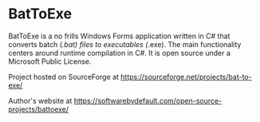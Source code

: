 # BatToExe

BatToExe is a no frills Windows Forms application written in C# that converts batch (*.bat) files to executables (*.exe). The main functionality centers around runtime compilation in C#. It is open source under a Microsoft Public License.

Project hosted on SourceForge at https://sourceforge.net/projects/bat-to-exe/

Author's website at https://softwarebydefault.com/open-source-projects/battoexe/
